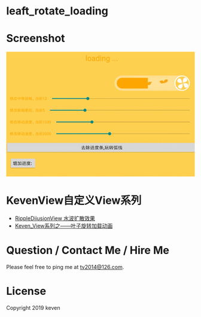 # leaft_rotate_loading

# Screenshot

![](https://github.com/KevenT/leaft_rotate_loading/blob/master/screenshots/screenshots.gif)

# KevenView自定义View系列

 - [RippleDiiusionView 水波扩散效果](https://github.com/KevenT/KevenView)
 - [Keven_View系列之——叶子旋转加载动画](https://github.com/KevenT/leaft_rotate_loading)


# Question / Contact Me / Hire Me

Please feel free to ping me at tv2014@126.com.

# License
Copyright 2019 keven
